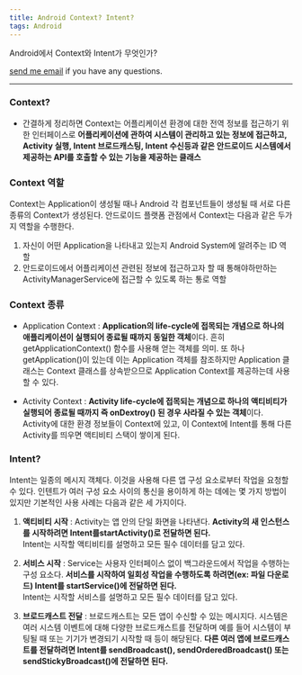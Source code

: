 ```yaml
---
title: Android Context? Intent?
tags: Android
---
```


Android에서 Context와 Intent가 무엇인가?  

 [send me email](mailto:jewel7492@gmail.com) if you have any questions.

<!--more-->

---

### Context?  

* 간결하게 정리하면 Context는 어플리케이션 환경에 대한 전역 정보를 접근하기 위한 인터페이스로 **어플리케이션에 관하여 시스템이 관리하고 있는 정보에 접근하고, Activity 실행, Intent 브로드캐스팅, Intent 수신등과 같은 안드로이드 시스템에서 제공하는 API를 호출할 수 있는 기능을 제공하는 클래스**

### Context 역할  

Context는 Application이 생성될 때나 Android 각 컴포넌트들이 생성될 때 서로 다른 종류의 Context가 생성된다.  안드로이드 플랫폼 관점에서 Context는 다음과 같은 두가지 역할을 수행한다. 

1. 자신이 어떤 Application을 나타내고 있는지 Android System에 알려주는 ID 역할  
2. 안드로이드에서 어플리케이션 관련된 정보에 접근하고자 할 때 통해야하만하는 ActivityManagerService에 접근할 수 있도록 하는 통로 역할

### Context 종류  

* Application Context : **Application의 life-cycle에 접목되는 개념으로 하나의 애플리케이션이 실행되어 종료될 때까지 동일한 객체**이다. 흔히 getApplicationContext() 함수를 사용해 얻는 객체를 의미. 또 하나 getApplication()이 있는데 이는 Application 객체를 참조하지만 Application 클래스는 Context 클래스를 상속받으므로 Application Context를 제공하는데 사용할 수 있다.  

* Activity Context : **Activity life-cycle에 접목되는 개념으로 하나의 액티비티가 실행되어 종료될 때까지 즉 onDextroy() 된 경우 사라질 수 있는 객체**이다. Activity에 대한 환경 정보들이 Context에 있고, 이 Context에 Intent를 통해 다른 Activity를 띄우면 액티비티 스택이 쌓이게 된다.        


### Intent?

Intent는 일종의 메시지 객체다. 이것을 사용해 다른 앱 구성 요소로부터 작업을 요청할 수 있다. 인텐트가 여러 구성 요소 사이의 통신을 용이하게 하는 데에는 몇 가지 방법이 있지만 기본적인 사용 사례는 다음과 같은 세 가지이다.  

1. **액티비티 시작** : Activity는 앱 안의 단일 화면을 나타낸다. **Activity의 새 인스턴스를 시작하려면 Intent를startActivity()로 전달하면 된다.**  
    Intent는 시작할 액티비티를 설명하고 모든 필수 데이터를 담고 있다.

2. **서비스 시작** : Service는 사용자 인터페이스 없이 백그라운드에서 작업을 수행하는 구성 요소다. **서비스를 시작하여 일회성 작업을 수행하도록 하려면(ex: 파일 다운로드) Intent를 startService()에 전달하면 된다.**  
    Intent는 시작할 서비스를 설명하고 모든 필수 데이터를 담고 있다.  

3. **브로드캐스트 전달** : 브로드캐스트는 모든 앱이 수신할 수 있는 메시지다. 시스템은 여러 시스템 이벤트에 대해 다양한 브로드캐스트를 전달하며 예를 들어 시스템이 부팅될 때 또는 기기가 변경되기 시작할 때 등이 해당된다. **다른 여러 앱에 브로드캐스트를 전달하려면 Intent를 sendBroadcast(), sendOrderedBroadcast() 또는 sendStickyBroadcast()에 전달하면 된다.**